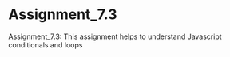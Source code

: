 # Assignment_7.3
Assignment_7.3: This assignment helps to understand Javascript conditionals and loops
